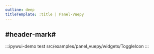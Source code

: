```yaml
---
outline: deep
titleTemplate: :title | Panel-Vuepy
---
```


## #header-mark#
:::ipywui-demo test
src/examples/panel_vuepy/widgets/ToggleIcon
::: 